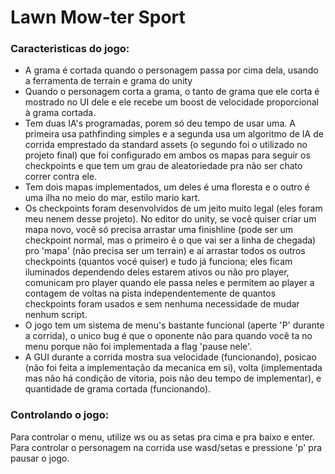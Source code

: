 # Lawn Mow-ter Sport
### Caracteristicas do jogo:
- A grama é cortada quando o personagem passa por cima dela, usando a ferramenta de terrain e grama do unity
- Quando o personagem corta a grama, o tanto de grama que ele corta é mostrado no UI dele e ele recebe um boost de velocidade proporcional à grama cortada.
- Tem duas IA's programadas, porem só deu tempo de usar uma. A primeira usa pathfinding simples e a segunda usa um algoritmo de IA de corrida emprestado da standard assets (o segundo foi o utilizado no projeto final) que foi configurado em ambos os mapas para seguir os checkpoints e que tem um grau de aleatoriedade pra não ser chato correr contra ele.
- Tem dois mapas implementados, um deles é uma floresta e o outro é uma ilha no meio do mar, estilo mario kart.
- Os checkpoints foram desenvolvidos de um jeito muito legal (eles foram meu nenem desse projeto). No editor do unity, se você quiser criar um mapa novo, você só precisa arrastar uma finishline (pode ser um checkpoint normal, mas o primeiro é o que vai ser a linha de chegada) pro 'mapa' (não precisa ser um terrain) e aí arrastar todos os outros checkpoints (quantos vocé quiser) e tudo já funciona; eles ficam iluminados dependendo deles estarem ativos ou não pro player, comunicam pro player quando ele passa neles e permitem ao player a contagem de voltas na pista independentemente de quantos checkpoints foram usados e sem nenhuma necessidade de mudar nenhum script.
- O jogo tem um sistema de menu's bastante funcional (aperte 'P' durante a corrida), o unico bug é que o oponente não para quando você ta no menu porque não foi implementada a flag 'pause nele'.
- A GUI durante a corrida mostra sua velocidade (funcionando), posicao (não foi feita a implementação da mecanica em si), volta (implementada mas não há condição de vitoria, pois não deu tempo de implementar), e quantidade de grama cortada (funcionando).

### Controlando o jogo:
Para controlar o menu, utilize ws ou as setas pra cima e pra baixo e enter.
Para controlar o personagem na corrida use wasd/setas e pressione 'p' pra pausar o jogo.
